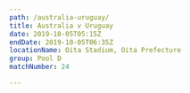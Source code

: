 ```yaml
---
path: /australia-uruguay/
title: Australia v Uruguay
date: 2019-10-05T05:15Z
endDate: 2019-10-05T06:35Z
locationName: Oita Stadium, Oita Prefecture
group: Pool D
matchNumber: 24

---
```

